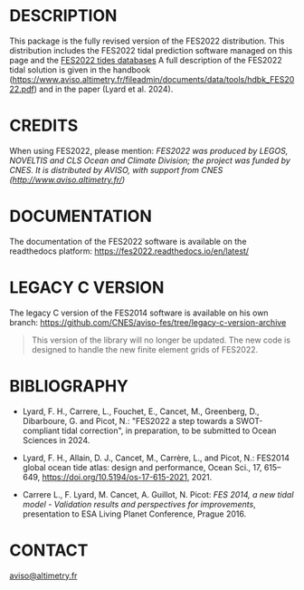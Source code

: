 # DESCRIPTION

This package is the fully revised version of the FES2022 distribution.
This distribution includes the FES2022 tidal prediction software managed on this
page and the [FES2022 tides databases](data/fes2022/README.md)
A full description of the FES2022 tidal solution is given in the handbook
(https://www.aviso.altimetry.fr/fileadmin/documents/data/tools/hdbk_FES2022.pdf)
and in the paper (Lyard et al. 2024).

# CREDITS

When using FES2022, please mention: *FES2022 was produced by LEGOS, NOVELTIS and CLS
Ocean and Climate Division; the project was funded by CNES. It is distributed by AVISO,
with support from CNES (http://www.aviso.altimetry.fr/)*

# DOCUMENTATION

The documentation of the FES2022 software is available on the readthedocs
platform: https://fes2022.readthedocs.io/en/latest/

# LEGACY C VERSION

The legacy C version of the FES2014 software is available on his own branch:
https://github.com/CNES/aviso-fes/tree/legacy-c-version-archive

> This version of the library will no longer be updated. The new code is
> designed to handle the new finite element grids of FES2022.

# BIBLIOGRAPHY

* Lyard, F. H., Carrere, L., Fouchet, E., Cancet, M., Greenberg, D.,
  Dibarboure, G. and Picot, N.: "FES2022 a step towards a SWOT-compliant tidal
  correction", in preparation, to be submitted to Ocean Sciences in 2024.

* Lyard, F. H., Allain, D. J., Cancet, M., Carrère, L., and Picot, N.: FES2014
  global ocean tide atlas: design and performance, Ocean Sci., 17, 615–649,
  https://doi.org/10.5194/os-17-615-2021, 2021.

* Carrere L., F. Lyard, M. Cancet, A. Guillot, N. Picot: *FES 2014, a new tidal
  model - Validation results and perspectives for improvements*, presentation to
  ESA Living Planet Conference, Prague 2016.

# CONTACT

[aviso@altimetry.fr](mailto:aviso@altimetry.fr)
